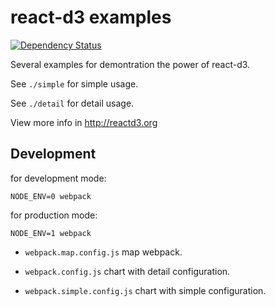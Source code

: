 # react-d3 examples

[![Dependency Status](https://gemnasium.com/react-d3/react-d3-example.svg)](https://gemnasium.com/react-d3/react-d3-example)

Several examples for demontration the power of react-d3.

See `./simple` for simple usage.

See `./detail` for detail usage.

View more info in http://reactd3.org

## Development

for development mode:

```
NODE_ENV=0 webpack
```

for production mode:

```
NODE_ENV=1 webpack
```

- `webpack.map.config.js` map webpack.

- `webpack.config.js` chart with detail configuration.

- `webpack.simple.config.js` chart with simple configuration.

